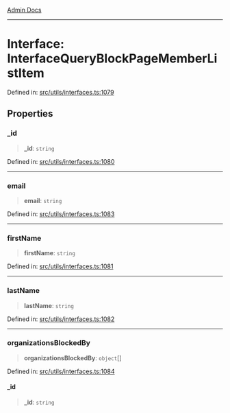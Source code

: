 [Admin Docs](/)

***

# Interface: InterfaceQueryBlockPageMemberListItem

Defined in: [src/utils/interfaces.ts:1079](https://github.com/PalisadoesFoundation/talawa-admin/blob/main/src/utils/interfaces.ts#L1079)

## Properties

### \_id

> **\_id**: `string`

Defined in: [src/utils/interfaces.ts:1080](https://github.com/PalisadoesFoundation/talawa-admin/blob/main/src/utils/interfaces.ts#L1080)

***

### email

> **email**: `string`

Defined in: [src/utils/interfaces.ts:1083](https://github.com/PalisadoesFoundation/talawa-admin/blob/main/src/utils/interfaces.ts#L1083)

***

### firstName

> **firstName**: `string`

Defined in: [src/utils/interfaces.ts:1081](https://github.com/PalisadoesFoundation/talawa-admin/blob/main/src/utils/interfaces.ts#L1081)

***

### lastName

> **lastName**: `string`

Defined in: [src/utils/interfaces.ts:1082](https://github.com/PalisadoesFoundation/talawa-admin/blob/main/src/utils/interfaces.ts#L1082)

***

### organizationsBlockedBy

> **organizationsBlockedBy**: `object`[]

Defined in: [src/utils/interfaces.ts:1084](https://github.com/PalisadoesFoundation/talawa-admin/blob/main/src/utils/interfaces.ts#L1084)

#### \_id

> **\_id**: `string`
